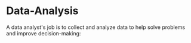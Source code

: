# Data-Analysis
A data analyst's job is to collect and analyze data to help solve problems and improve decision-making:
